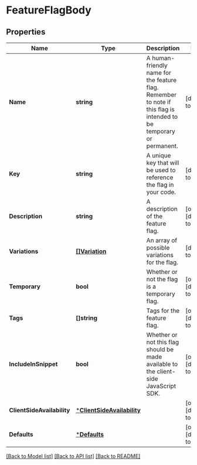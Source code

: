 # FeatureFlagBody

## Properties
Name | Type | Description | Notes
------------ | ------------- | ------------- | -------------
**Name** | **string** | A human-friendly name for the feature flag. Remember to note if this flag is intended to be temporary or permanent. | [default to null]
**Key** | **string** | A unique key that will be used to reference the flag in your code. | [default to null]
**Description** | **string** | A description of the feature flag. | [optional] [default to null]
**Variations** | [**[]Variation**](Variation.md) | An array of possible variations for the flag. | [default to null]
**Temporary** | **bool** | Whether or not the flag is a temporary flag. | [optional] [default to null]
**Tags** | **[]string** | Tags for the feature flag. | [optional] [default to null]
**IncludeInSnippet** | **bool** | Whether or not this flag should be made available to the client-side JavaScript SDK. | [optional] [default to null]
**ClientSideAvailability** | [***ClientSideAvailability**](ClientSideAvailability.md) |  | [optional] [default to null]
**Defaults** | [***Defaults**](Defaults.md) |  | [optional] [default to null]

[[Back to Model list]](../README.md#documentation-for-models) [[Back to API list]](../README.md#documentation-for-api-endpoints) [[Back to README]](../README.md)


